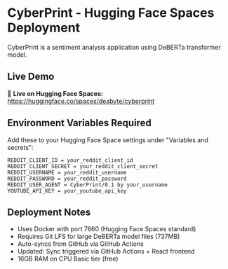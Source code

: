 # CyberPrint - Hugging Face Spaces Deployment

CyberPrint is a sentiment analysis application using DeBERTa transformer model.

## Live Demo
🚀 **Live on Hugging Face Spaces:** https://huggingface.co/spaces/deabyte/cyberprint

## Environment Variables Required

Add these to your Hugging Face Space settings under "Variables and secrets":

```
REDDIT_CLIENT_ID = your_reddit_client_id
REDDIT_CLIENT_SECRET = your_reddit_client_secret
REDDIT_USERNAME = your_reddit_username
REDDIT_PASSWORD = your_reddit_password
REDDIT_USER_AGENT = CyberPrint/0.1 by your_username
YOUTUBE_API_KEY = your_youtube_api_key
```

## Deployment Notes

- Uses Docker with port 7860 (Hugging Face Spaces standard)
- Requires Git LFS for large DeBERTa model files (737MB)
- Auto-syncs from GitHub via GitHub Actions
- Updated: Sync triggered via GitHub Actions + React frontend
- 16GB RAM on CPU Basic tier (free)
